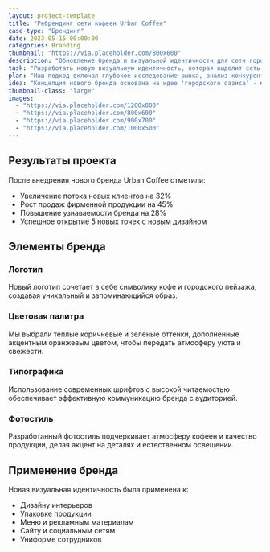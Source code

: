 ```yaml
---
layout: project-template
title: "Ребрендинг сети кофеен Urban Coffee"
case-type: "Брендинг"
date: 2023-05-15 00:00:00
categories: Branding
thumbnail: "https://via.placeholder.com/800x600"
description: "Обновление бренда и визуальной идентичности для сети городских кофеен Urban Coffee, чтобы выделиться на конкурентном рынке."
task: "Разработать новую визуальную идентичность, которая выделит сеть кофеен Urban Coffee среди конкурентов и привлечет новую аудиторию, сохранив при этом лояльность существующих клиентов."
plan: "Наш подход включал глубокое исследование рынка, анализ конкурентов и понимание целевой аудитории. Мы провели серию интервью с клиентами и сотрудниками, чтобы выявить ключевые ценности бренда и его восприятие. На основе собранных данных мы разработали новую стратегию бренда, логотип, цветовую палитру, типографику и систему визуальной идентичности."
idea: "Концепция нового бренда основана на идее 'городского оазиса' - места, где жители мегаполиса могут найти временное убежище от городской суеты. Мы использовали сочетание современных городских элементов с природными мотивами, чтобы создать уникальную атмосферу комфорта и расслабления в условиях города."
thumbnail-class: "large"
images:
  - "https://via.placeholder.com/1200x800"
  - "https://via.placeholder.com/800x600"
  - "https://via.placeholder.com/900x700"
  - "https://via.placeholder.com/1000x500"
---
```


## Результаты проекта

После внедрения нового бренда Urban Coffee отметили:

- Увеличение потока новых клиентов на 32%
- Рост продаж фирменной продукции на 45%
- Повышение узнаваемости бренда на 28%
- Успешное открытие 5 новых точек с новым дизайном

## Элементы бренда

### Логотип

Новый логотип сочетает в себе символику кофе и городского пейзажа, создавая уникальный и запоминающийся образ.

### Цветовая палитра

Мы выбрали теплые коричневые и зеленые оттенки, дополненные акцентным оранжевым цветом, чтобы передать атмосферу уюта и свежести.

### Типографика

Использование современных шрифтов с высокой читаемостью обеспечивает эффективную коммуникацию бренда с аудиторией.

### Фотостиль

Разработанный фотостиль подчеркивает атмосферу кофеен и качество продукции, делая акцент на деталях и естественном освещении.

## Применение бренда

Новая визуальная идентичность была применена к:

- Дизайну интерьеров
- Упаковке продукции
- Меню и рекламным материалам
- Сайту и социальным сетям
- Униформе сотрудников 